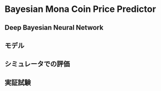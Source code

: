 # Bayesian Mona Coin Price Predictor

## Deep Bayesian Neural Network

## モデル

## シミュレータでの評価

## 実証試験

